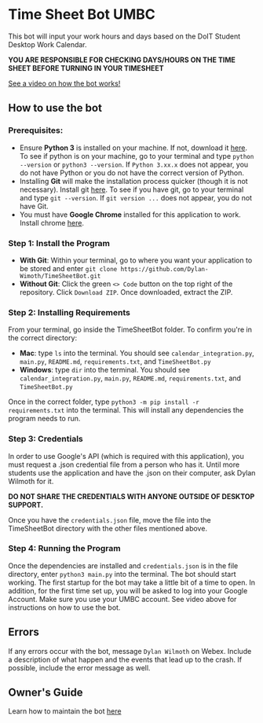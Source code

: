
# Time Sheet Bot UMBC

This bot will input your work hours and days based on the DoIT Student Desktop Work Calendar.   

**YOU ARE RESPONSIBLE FOR CHECKING DAYS/HOURS ON THE TIME SHEET BEFORE TURNING IN YOUR TIMESHEET**  

[See a video on how the bot works!](https://www.youtube.com/watch?v=OBOn-c57OLM)

## How to use the bot
### Prerequisites:
* Ensure **Python 3** is installed on your machine. If not, download it [here](https://www.python.org/downloads/). To see if python is on your machine, go to your terminal and type ``python --version`` or ``python3 --version``. If ``Python 3.xx.x`` does not appear, you do not have Python or you do not have the correct version of Python.
* Installing **Git** will make the installation process quicker (though it is not necessary). Install git [here](https://git-scm.com/downloads). To see if you have git, go to your terminal and type ``git --version``. If ``git version ...`` does not appear, you do not have Git.
* You must have **Google Chrome** installed for this application to work. Install chrome [here](https://www.google.com/chrome/).

### Step 1: Install the Program
* **With Git**: Within your terminal, go to where you want your application to be stored and enter ``git clone https://github.com/Dylan-Wimoth/TimeSheetBot.git``
* **Without Git**: Click the green ``<> Code`` button on the top right of the repository. Click ``Download ZIP``. Once downloaded, extract the ZIP. 

### Step 2: Installing Requirements
From your terminal, go inside the TimeSheetBot folder. To confirm you're in the correct directory:
* **Mac**: type ``ls`` into the terminal. You should see ``calendar_integration.py``, ``main.py``, ``README.md``, ``requirements.txt``, and ``TimeSheetBot.py``
* **Windows**: type ``dir`` into the terminal. You should see ``calendar_integration.py``, ``main.py``, ``README.md``, ``requirements.txt``, and ``TimeSheetBot.py``

Once in the correct folder, type ``python3 -m pip install -r requirements.txt`` into the terminal. This will install any dependencies the program needs to run.

### Step 3: Credentials
In order to use Google's API (which is required with this application), you must request a .json credential file from a person who has it. Until more students use the application and have the .json on their computer, ask Dylan Wilmoth for it.   

**DO NOT SHARE THE CREDENTIALS WITH ANYONE OUTSIDE OF DESKTOP SUPPORT.**

Once you have the ``credentials.json`` file, move the file into the TimeSheetBot directory with the other files mentioned above.

### Step 4: Running the Program
Once the dependencies are installed and ``credentials.json`` is in the file directory, enter ``python3 main.py`` into the terminal. The bot should start working. The first startup for the bot may take a little bit of a time to open. In addition, for the first time set up, you will be asked to log into your Google Account. Make sure you use your UMBC account. See video above for instructions on how to use the bot. 

## Errors
If any errors occur with the bot, message ``Dylan Wilmoth`` on Webex. Include a description of what happen and the events that lead up to the crash. If possible, include the error message as well. 

## Owner's Guide
Learn how to maintain the bot [here](https://docs.google.com/document/d/149sX6eMVgpynhd_m3gGFE3ysSs7btKHZtgD0V1w3xsM/edit?usp=sharing)